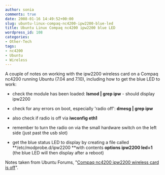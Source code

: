 ```yaml
---
author: sonia
comments: true
date: 2008-01-16 14:49:52+00:00
slug: ubuntu-linux-compaq-nc4200-ipw2200-blue-led
title: Ubuntu Linux Compaq nc4200 ipw2200 blue LED
wordpress_id: 108
categories:
- Other-Tech
tags:
- nc4200
- Ubuntu
- Wireless
---
```


A couple of notes on working with the ipw2200 wireless card on a Compaq nc4200 running Ubuntu (7.04 and 7.10), including how to get the blue LED to work:<!-- more -->



	
  * check the module has been loaded: **lsmod | grep ipw** - should display ipw2200

	
  * check for any errors on boot, especially 'radio off': **dmesg | grep ipw**

	
  * also check if radio is off via **iwconfig eth1**

	
  * remember to turn the radio on via the small hardware switch on the left side (just past the usb slot)

	
  * get the blue status LED to display by creating a file called **/etc/modprobe.d/ipw2200 **with contents **options ipw2200 led=1** (the blue LED will then display after a reboot)


Notes taken from Ubuntu Forums, "[Compaq nc4200 ipw2200 wireless card is off](http://ubuntuforums.org/showthread.php?t=360735)".
